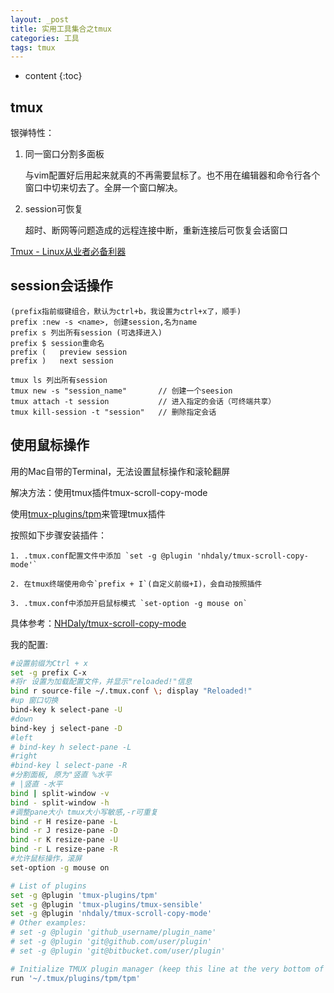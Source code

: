 ```yaml
---
layout: _post
title: 实用工具集合之tmux
categories: 工具
tags: tmux
---
```


* content
{:toc}


## tmux

银弹特性：

1. 同一窗口分割多面板

    与vim配置好后用起来就真的不再需要鼠标了。也不用在编辑器和命令行各个窗口中切来切去了。全屏一个窗口解决。

2. session可恢复

    超时、断网等问题造成的远程连接中断，重新连接后可恢复会话窗口



[Tmux - Linux从业者必备利器](http://cenalulu.github.io/linux/tmux/)

## session会话操作

```
(prefix指前缀键组合，默认为ctrl+b，我设置为ctrl+x了，顺手)
prefix :new -s <name>, 创建session,名为name
prefix s 列出所有session (可选择进入)
prefix $ session重命名
prefix (   preview session
prefix )   next session

tmux ls 列出所有session
tmux new -s "session_name"       // 创建一个seesion
tmux attach -t session           // 进入指定的会话（可终端共享）
tmux kill-session -t "session"   // 删除指定会话
```

## 使用鼠标操作

  用的Mac自带的Terminal，无法设置鼠标操作和滚轮翻屏

  解决方法：使用tmux插件tmux-scroll-copy-mode

  使用[tmux-plugins/tpm](https://github.com/tmux-plugins/tpm)来管理tmux插件

  按照如下步骤安装插件：

    1. .tmux.conf配置文件中添加 `set -g @plugin 'nhdaly/tmux-scroll-copy-mode'`

    2. 在tmux终端使用命令`prefix + I`(自定义前缀+I)，会自动按照插件

    3. .tmux.conf中添加开启鼠标模式 `set-option -g mouse on`

  具体参考：[NHDaly/tmux-scroll-copy-mode](https://github.com/NHDaly/tmux-scroll-copy-mode)

我的配置:

```sh
#设置前缀为Ctrl + x                                                                           
set -g prefix C-x
#将r 设置为加载配置文件，并显示"reloaded!"信息
bind r source-file ~/.tmux.conf \; display "Reloaded!"
#up 窗口切换
bind-key k select-pane -U
#down
bind-key j select-pane -D
#left
# bind-key h select-pane -L
#right
#bind-key l select-pane -R
#分割面板, 原为"竖直 %水平
# |竖直 -水平
bind | split-window -v
bind - split-window -h
#调整pane大小 tmux大小写敏感,-r可重复
bind -r H resize-pane -L
bind -r J resize-pane -D
bind -r K resize-pane -U
bind -r L resize-pane -R
#允许鼠标操作，滚屏
set-option -g mouse on

# List of plugins
set -g @plugin 'tmux-plugins/tpm'
set -g @plugin 'tmux-plugins/tmux-sensible'
set -g @plugin 'nhdaly/tmux-scroll-copy-mode'
# Other examples:
# set -g @plugin 'github_username/plugin_name'
# set -g @plugin 'git@github.com/user/plugin'
# set -g @plugin 'git@bitbucket.com/user/plugin'

# Initialize TMUX plugin manager (keep this line at the very bottom of tmux.conf)
run '~/.tmux/plugins/tpm/tpm'
```
